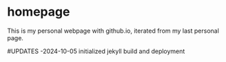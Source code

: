 # homepage
This is my personal webpage with github.io, iterated from my last personal page.

#UPDATES
-2024-10-05
initialized jekyll build and deployment